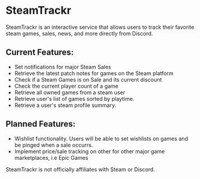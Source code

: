 # SteamTrackr
SteamTrackr is an interactive service that allows users to track their favorite steam games, sales, news, and more directly from Discord.

Current Features:
-
- Set notifications for major Steam Sales
- Retrieve the latest patch notes for games on the Steam platform
- Check if a Steam Games is on Sale and its current discount
- Check the current player count of a game
- Retrieve all owned games from a steam user
- Retrieve user's list of games sorted by playtime.
- Retrieve a user's steam profile summary.

Planned Features:
- 
- Wishlist functionality. Users will be able to set wishlists on games and be pinged when a sale occurrs.
- Implement price/sale tracking on other for other major game marketplaces, i.e Epic Games


SteamTrackr is not officially affiliates with Steam or Discord. 
